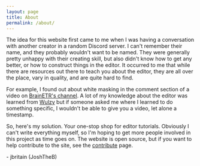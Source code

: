 ```yaml
---
layout: page
title: About
permalink: /about/
---
```


The idea for this website first came to me when I was having a conversation with another creator in a random Discord server. I can't remember their name, and they probably wouldn't want to be named. They were generally pretty unhappy with their creating skill, but also didn't know how to get any better, or how to construct things in the editor. It occurred to me that while there are resources out there to teach you about the editor, they are all over the place, vary in quality, and are quite hard to find.

For example, I found out about white masking in the comment section of a video on [BrainETR's channel](https://www.youtube.com/@BrainETR). A lot of my knowledge about the editor was learned from [Wulzy](https://www.youtube.com/@Wulzy) but if someone asked me where I learned to do something specific, I wouldn't be able to give you a video, let alone a timestamp.

So, here's my solution. Your one-stop shop for editor tutorials. Obviously I can't write everything myself, so I'm hoping to get more people involved in this project as time goes on. The website is open source, but if you want to help contribute to the site, see the [contribute](/contribute/) page.

\- jbritain (JoshTheB)